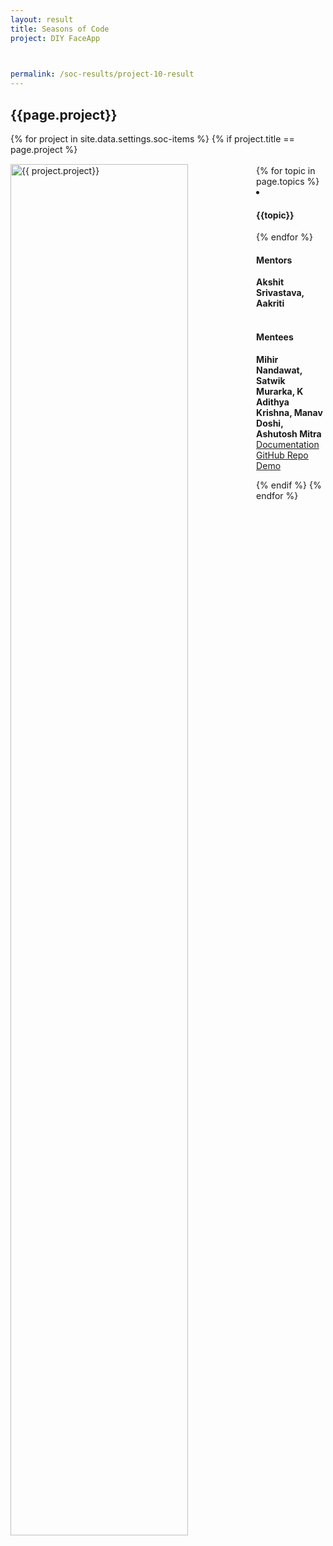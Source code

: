 ```yaml
---
layout: result
title: Seasons of Code
project: DIY FaceApp


    
permalink: /soc-results/project-10-result
---
```


<h2 class="display1 m-3 p-3 text-center customcol">{{page.project}}</h2>
{% for project in site.data.settings.soc-items %}
{% if project.title == page.project %}

<div>
    <img src="{{ site.baseurl }}/{{ project.image }}"  width = "75%" height="auto"  alt="{{ project.project}}" class="border rounded" style = "float: left; margin-top: 3%; margin-right: 3%">
</div>


<div class="mentor-mentee-section">
    <br>
        {% for topic in page.topics %}
        <li><h4 class="text-primary text-center">{{topic}}</h4></li>
        {% endfor %}
    <br>
    <h4 class="mentor-title" style="display: block; fontWeight: 800">Mentors</h4>   
    <h4 class="mentors" style="display: inline;">Akshit Srivastava, Aakriti  </h4>    
    <br>  <br>
    <h4 class="mentor-title" style="display: block;">Mentees</h4> 
    <h4 class="mentors" style="display: inline;">Mihir Nandawat, Satwik Murarka, K Adithya Krishna, Manav Doshi, Ashutosh Mitra</h4>
    </div>

<div class = "button-holder">
    <div class="button-res"><a href="https://docs.google.com/document/d/1vcRRxbU9ptm81Jji-60zA29VnP3lZ4N6arZfKckIEZ4/edit?usp=sharing" role="button">Documentation</a></div>
    <div class="button-res"><a href="https://github.com/mihirn07/DIY_FaceApp_SOC" role="button">GitHub Repo</a></div>
    <div class="button-res"><a href="https://drive.google.com/drive/folders/1UsBEb33gvYR89P6UuQAviAlTWN5waM8U?usp=sharing" role="button">Demo</a></div>
</div>

{% endif %}
{% endfor %}
